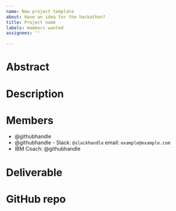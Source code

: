 ```yaml
---
name: New project template
about: Have an idea for the hackathon?
title: Project name
labels: members wanted
assignees: ''

---
```


# Abstract
<!-- Describe your idea in 3 or 4 sentences -->
 
# Description <!-- ⚠️ Optional. Remove this section if not needed -->
<!-- A more detailed description of the idea -->

# Members
<!-- up to 5 members in the team. You don't need them when you submit the idea, but they need to be there when the hackathon starts. -->

 - @githubhandle <!-- ⚠️ Use github handles and feel free to and contact information, like the slack handle -->
 - @githubhandle - Slack: `@slackhandle` email: `example@example.com`
 - IBM Coach: @githubhandle <!-- ⚠️ Before the final submission, the project needs to have a coach -->

# Deliverable
<!-- A paper, a mobile app, a Terra module, etc -->

# GitHub repo
<!-- A link to the github repo where the project will be developed -->

